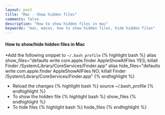 ```yaml
---
layout: post
title: "Mac - Show hidden files"
comments: false
description: "How to show hidden files in mac"
keywords: "mac, macos, how to show hidden files, hide hidden files"
---
```


#### How to show/hide hidden files in Mac

*Add the following snippet to `~/.bash_profile`
{% highlight bash %}
alias show_files="defaults write com.apple.finder AppleShowAllFiles YES; killall Finder /System/Library/CoreServices/Finder.app"
alias hide_files="defaults write com.apple.finder AppleShowAllFiles NO; killall Finder /System/Library/CoreServices/Finder.app"
{% endhighlight %}
* Reload the changes
{% highlight bash %}
source ~/.bash_profile
{% endhighlight %}
* To show the hidden file
{% highlight bash %}
show_files
{% endhighlight %}
* To hide files
{% highlight bash %}
hode_files
{% endhighlight %}

